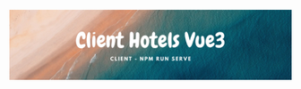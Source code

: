 ![portada](https://raw.githubusercontent.com/gsanchez1687/ClientVueHotels/main/src/assets/banner.png)